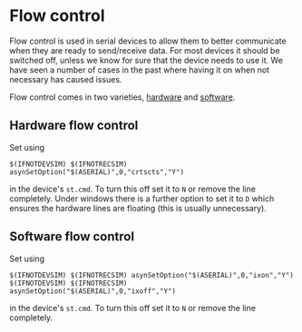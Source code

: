 # Flow control 

Flow control is used in serial devices to allow them to better communicate when they are ready to send/receive data. For most devices it should be switched off, unless we know for sure that the device needs to use it. We have seen a number of cases in the past where having it on when not necessary has caused issues.

Flow control comes in two varieties, [hardware](https://en.wikipedia.org/wiki/Flow_control_(data)#Hardware_flow_control) and [software](https://en.wikipedia.org/wiki/Software_flow_control).

## Hardware flow control 

Set using

```
$(IFNOTDEVSIM) $(IFNOTRECSIM) asynSetOption("$(ASERIAL)",0,"crtscts","Y")
```

in the device's `st.cmd`. To turn this off set it to `N` or remove the line completely. Under windows there is a further option to set it to `D` which ensures the hardware lines are floating (this is usually unnecessary).

## Software flow control 

Set using

```
$(IFNOTDEVSIM) $(IFNOTRECSIM) asynSetOption("$(ASERIAL)",0,"ixon","Y") 
$(IFNOTDEVSIM) $(IFNOTRECSIM) asynSetOption("$(ASERIAL)",0,"ixoff","Y") 
```

in the device's `st.cmd`. To turn this off set it to `N` or remove the line completely.